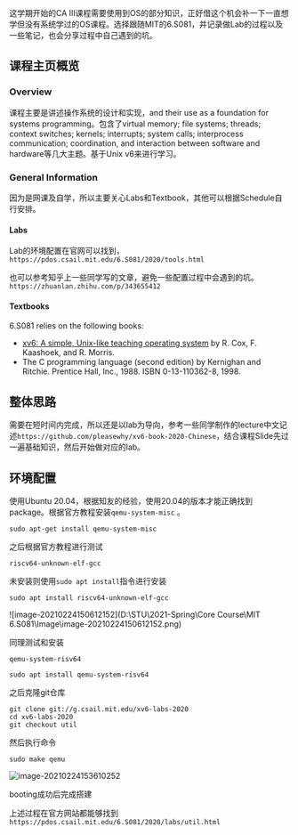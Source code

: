 这学期开始的CA III课程需要使用到OS的部分知识，正好借这个机会补一下一直想学但没有系统学过的OS课程。选择跟随MIT的6.S081，并记录做Lab的过程以及一些笔记，也会分享过程中自己遇到的坑。

## 课程主页概览

### Overview

课程主要是讲述操作系统的设计和实现，and their use as a foundation for systems programming。包含了virtual memory; file systems; threads; context switches; kernels; interrupts; system calls; interprocess communication; coordination, and interaction between software and hardware等几大主题。基于Unix v6来进行学习。

### General Information

因为是网课及自学，所以主要关心Labs和Textbook，其他可以根据Schedule自行安排。

#### Labs

Lab的环境配置在官网可以找到，`https://pdos.csail.mit.edu/6.S081/2020/tools.html`

也可以参考知乎上一些同学写的文章，避免一些配置过程中会遇到的坑。`https://zhuanlan.zhihu.com/p/343655412`

#### Textbooks

6.S081 relies on the following books:

- [xv6: A simple, Unix-like teaching operating system](https://pdos.csail.mit.edu/6.S081/2020/xv6/book-riscv-rev1.pdf) by R. Cox, F. Kaashoek, and R. Morris.
- The C programming language (second edition) by Kernighan and Ritchie. Prentice Hall, Inc., 1988. ISBN 0-13-110362-8, 1998.

## 整体思路

需要在短时间内完成，所以还是以lab为导向，参考一些同学制作的lecture中文记述`https://github.com/pleasewhy/xv6-book-2020-Chinese`，结合课程Slide先过一遍基础知识，然后开始做对应的lab。

## 环境配置

使用Ubuntu 20.04，根据知友的经验，使用20.04的版本才能正确找到package。根据官方教程安装`qemu-system-misc`	。

```
sudo apt-get install qemu-system-misc
```

之后根据官方教程进行测试

```
riscv64-unknown-elf-gcc
```

未安装则使用`sudo apt install`指令进行安装

```
sudo apt install riscv64-unknown-elf-gcc
```

![image-20210224150612152](D:\STU\2021-Spring\Core Course\MIT 6.S081\Image\image-20210224150612152.png)

同理测试和安装

```
qemu-system-risv64
```

```
sudo apt install qemu-system-risv64
```

之后克隆git仓库

```
git clone git://g.csail.mit.edu/xv6-labs-2020
cd xv6-labs-2020
git checkout util
```

然后执行命令

```
sudo make qemu
```

![image-20210224153610252](C:\Users\50683\AppData\Roaming\Typora\typora-user-images\image-20210224153610252.png)

booting成功后完成搭建

上述过程在官方网站都能够找到`https://pdos.csail.mit.edu/6.S081/2020/labs/util.html`

